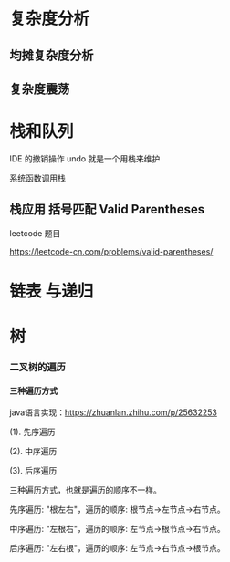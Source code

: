 # 复杂度分析


## 均摊复杂度分析

## 复杂度震荡

# 栈和队列

IDE 的撤销操作 undo 就是一个用栈来维护

系统函数调用栈

## 栈应用 括号匹配 Valid Parentheses

leetcode 题目

https://leetcode-cn.com/problems/valid-parentheses/


# 链表 与递归


# 树

### 二叉树的遍历

#### 三种遍历方式

java语言实现：https://zhuanlan.zhihu.com/p/25632253

(1). 先序遍历

(2). 中序遍历

(3). 后序遍历

三种遍历方式，也就是遍历的顺序不一样。

先序遍历: "根左右"，遍历的顺序: 根节点->左节点->右节点。

中序遍历: "左根右"，遍历的顺序: 左节点->根节点->右节点。

后序遍历: "左右根"，遍历的顺序: 左节点->右节点->根节点。

